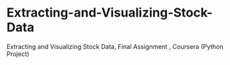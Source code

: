 # Extracting-and-Visualizing-Stock-Data
Extracting and Visualizing Stock Data, Final Assignment , Coursera (Python Project)

